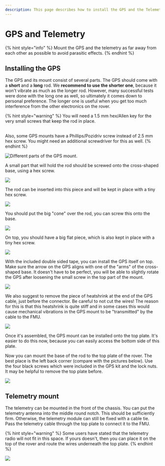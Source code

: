 ```yaml
---
description: This page describes how to install the GPS and the Telemetry on the rover
---
```


# GPS and Telemetry

{% hint style="info" %}
Mount the GPS and the telemetry as far away from each other as possible to avoid parasitic effects.
{% endhint %}

## Installing the GPS

The GPS and its mount consist of several parts. The GPS should come with a **short** and a **long** rod. We **recommend to use the shorter one**, because it won't vibrate as much as the longer rod. However, many successful tests were done with the long one as well, so ultimately it comes down to personal preference. The longer one is useful when you get too much interference from the other electronics on the rover.

{% hint style="warning" %}
You will need a 1.5 mm hex/Allen key for the very small screws that keep the rod in place.&#x20;

\
Also, some GPS mounts have a Phillips/Pozidriv screw instead of 2.5 mm hex screw. You might need an additional screwdriver for this as well.
{% endhint %}

![Different parts of the GPS mount.](https://blobscdn.gitbook.com/v0/b/gitbook-28427.appspot.com/o/assets%2F-L9GLtb-Tz\_XaKbQu-Al%2F-LhtEA4UOJfWdckFNrFv%2F-LhtEnygIco6JqGfyh5U%2F20190621\_100301.jpg?alt=media\&token=3a03bf86-b95d-4de4-a7ce-a03690a90bd1)

A small part that will hold the rod should be screwed onto the cross-shaped base, using a hex screw.&#x20;

![](https://blobscdn.gitbook.com/v0/b/gitbook-28427.appspot.com/o/assets%2F-L9GLtb-Tz\_XaKbQu-Al%2F-LhtEA4UOJfWdckFNrFv%2F-LhtF5bf0oWoTq1Xw4pb%2F20190621\_100654.jpg?alt=media\&token=4b04a7a9-f297-45c8-a180-5ac116252852)

The rod can be inserted into this piece and will be kept in place with a tiny hex screw.

![](https://blobscdn.gitbook.com/v0/b/gitbook-28427.appspot.com/o/assets%2F-L9GLtb-Tz\_XaKbQu-Al%2F-LhtEA4UOJfWdckFNrFv%2F-LhtFQS8RQGhaCKpzzOa%2F20190621\_100845.jpg?alt=media\&token=c7cf597b-d0da-4d4f-9a36-900b7261dc44)

You should put the big "cone" over the rod, you can screw this onto the base.

![](https://blobscdn.gitbook.com/v0/b/gitbook-28427.appspot.com/o/assets%2F-L9GLtb-Tz\_XaKbQu-Al%2F-LhtEA4UOJfWdckFNrFv%2F-LhtFaNPVr0i3oOs2XP9%2F20190621\_100929.jpg?alt=media\&token=3460d6d7-8ea6-4bba-a06b-f0563b8aff7c)

On top, you should have a big flat piece, which is also kept in place with a tiny hex screw.

![](https://blobscdn.gitbook.com/v0/b/gitbook-28427.appspot.com/o/assets%2F-L9GLtb-Tz\_XaKbQu-Al%2F-LhtEA4UOJfWdckFNrFv%2F-LhtFnjoB5urjrOXtV9-%2F20190621\_101105.jpg?alt=media\&token=37488e56-15cf-4535-bc28-8a58225b5b1a)

With the included double sided tape, you can install the GPS itself on top. Make sure the arrow on the GPS aligns with one of the "arms" of the cross-shaped base. It doesn't have to be perfect, you will be able to slightly rotate the GPS after loosening the small screw in the top part of the mount.

![](https://blobscdn.gitbook.com/v0/b/gitbook-28427.appspot.com/o/assets%2F-L9GLtb-Tz\_XaKbQu-Al%2F-LhtEA4UOJfWdckFNrFv%2F-LhtG0kHqKuy0H52cSFq%2F20190621\_101243.jpg?alt=media\&token=65b035e3-3b1a-4efc-954c-07b00bbda879)

We also suggest to remove the piece of heatshrink at the end of the GPS cable, just before the connector. Be careful to not cut the wires! The reason for this is that this heatshrink is quite stiff and in some cases this would cause mechanical vibrations in the GPS mount to be "transmitted" by the cable to the FMU.

![](https://blobscdn.gitbook.com/v0/b/gitbook-28427.appspot.com/o/assets%2F-L9GLtb-Tz\_XaKbQu-Al%2F-LhtKHIqoVBVloQJHBJq%2F-LhtR-nzLxLrCPRq6YMY%2Fheatshrink.jpg?alt=media\&token=0919f48f-d551-4f45-91d3-9e4cb79e9f73)

Once it's assembled, the GPS mount can be installed onto the top plate. It's easier to do this now, because you can easily access the bottom side of this plate.

Now you can mount the base of the rod to the top plate of the rover. The best place is the left back corner (compare with the pictures below). Use the four black screws which were included in the GPS kit and the lock nuts. It may be helpful to remove the top plate before.

![](../../../.gitbook/assets/gps\_mount\_edit.jpg)

## Telemetry mount

The telemetry can be mounted in the front of the chassis. You can put the telemetry antenna into the middle round notch. This should be sufficiently firm. Otherwise, the telemetry module can still be fixed with a cable tie. Pass the telemetry cable through the top plate to connect it to the FMU.

{% hint style="warning" %}
Some users have stated that the telemetry radio will not fit in this space. If yours doesn't, then you can place it on the top of the rover and route the wires underneath the top plate.
{% endhint %}

![](../../../.gitbook/assets/20200127\_143846.jpg)
